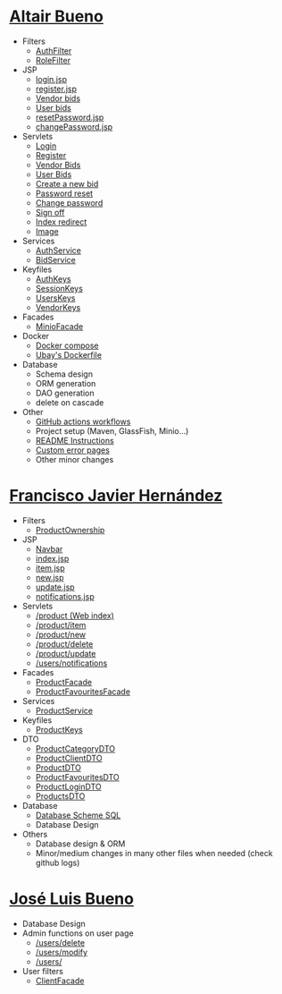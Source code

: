 # [Altair Bueno](https://github.com/Altair-Bueno/ubay/commits/master?author=Altair-Bueno)

- Filters
  - [AuthFilter](src/main/java/uma/taw/ubay/filter/AuthFilter.java)
  - [RoleFilter](src/main/java/uma/taw/ubay/filter/RoleFilter.java)
- JSP
  - [login.jsp](src/main/webapp/auth/login.jsp)
  - [register.jsp](src/main/webapp/auth/register.jsp)
  - [Vendor bids](src/main/webapp/vendor/bids/index.jsp)
  - [User bids](src/main/webapp/users/bids/index.jsp)
  - [resetPassword.jsp](src/main/webapp/auth/resetPassword.jsp)
  - [changePassword.jsp](src/main/webapp/auth/changePassword.jsp)
- Servlets
  - [Login](src/main/java/uma/taw/ubay/servlet/auth/Login.java)
  - [Register](src/main/java/uma/taw/ubay/servlet/auth/Register.java)
  - [Vendor Bids](src/main/java/uma/taw/ubay/servlet/vendor/bids/Index.java)
  - [User Bids](src/main/java/uma/taw/ubay/servlet/users/bids/Index.java)
  - [Create a new bid](src/main/java/uma/taw/ubay/servlet/users/bids/New.java)
  - [Password reset](src/main/java/uma/taw/ubay/servlet/auth/ResetPassword.java)
  - [Change password](src/main/java/uma/taw/ubay/servlet/auth/ChangePassword.java)
  - [Sign off](src/main/java/uma/taw/ubay/servlet/auth/SignOff.java)
  - [Index redirect](src/main/java/uma/taw/ubay/servlet/Index.java)
  - [Image](src/main/java/uma/taw/ubay/servlet/Image.java)
- Services
  - [AuthService](src/main/java/uma/taw/ubay/service/AuthService.java)
  - [BidService](src/main/java/uma/taw/ubay/service/BidService.java)
- Keyfiles
  - [AuthKeys](src/main/java/uma/taw/ubay/AuthKeys.java)
  - [SessionKeys](src/main/java/uma/taw/ubay/SessionKeys.java)
  - [UsersKeys](src/main/java/uma/taw/ubay/UsersKeys.java)
  - [VendorKeys](src/main/java/uma/taw/ubay/VendorKeys.java)
- Facades
  - [MinioFacade](src/main/java/uma/taw/ubay/dao/MinioFacade.java)
- Docker
  - [Docker compose](docker-compose.yml)
  - [Ubay's Dockerfile](Dockerfile)
- Database
  - Schema design
  - ORM generation
  - DAO generation
  - delete on cascade
- Other
  - [GitHub actions workflows](.github/workflows)
  - Project setup (Maven, GlassFish, Minio...)
  - [README Instructions](README.md)
  - [Custom error pages](src/main/webapp/WEB-INF/error)
  - Other minor changes

# [Francisco Javier Hernández](https://github.com/Altair-Bueno/ubay/commits/master?author=fran1215)
- Filters
  - [ProductOwnership](src/main/java/uma/taw/ubay/filter/ProductOwnership.java)
- JSP
  - [Navbar](src/main/webapp/WEB-INF/components/navbar.jsp)
  - [index.jsp](src/main/webapp/product/index.jsp)
  - [item.jsp](src/main/webapp/product/item.jsp)
  - [new.jsp](src/main/webapp/product/new.jsp)
  - [update.jsp](src/main/webapp/product/update.jsp)
  - [notifications.jsp](src/main/webapp/users/notifications.jsp)
- Servlets
  - [/product (Web index)](src/main/java/uma/taw/ubay/servlet/product/Index.java)
  - [/product/item](src/main/java/uma/taw/ubay/servlet/product/Product.java)
  - [/product/new](src/main/java/uma/taw/ubay/servlet/product/New.java)
  - [/product/delete](src/main/java/uma/taw/ubay/servlet/product/Delete.java)
  - [/product/update](src/main/java/uma/taw/ubay/servlet/product/Update.java)
  - [/users/notifications](src/main/java/uma/taw/ubay/servlet/users/Notifications.java)
- Facades
  - [ProductFacade](src/main/java/uma/taw/ubay/dao/ProductFacade.java)
  - [ProductFavouritesFacade](src/main/java/uma/taw/ubay/dao/ProductFavouritesFacade.java)
- Services
  - [ProductService](src/main/java/uma/taw/ubay/service/products/ProductService.java)
- Keyfiles
  - [ProductKeys](src/main/java/uma/taw/ubay/UsersKeys.java)
- DTO
  - [ProductCategoryDTO](src/main/java/uma/taw/ubay/dto/products/ProductCategoryDTO.java)
  - [ProductClientDTO](src/main/java/uma/taw/ubay/dto/products/ProductClientDTO.java)
  - [ProductDTO](src/main/java/uma/taw/ubay/dto/products/ProductDTO.java)
  - [ProductFavouritesDTO](src/main/java/uma/taw/ubay/dto/products/ProductFavouritesDTO.java)
  - [ProductLoginDTO](src/main/java/uma/taw/ubay/dto/products/ProductLoginDTO.java)
  - [ProductsDTO](src/main/java/uma/taw/ubay/dto/products/ProductsDTO.java)
- Database
  - [Database Scheme SQL](sql/scheme.sql)
  - Database Design
- Others
  - Database design & ORM
  - Minor/medium changes in many other files when needed (check github logs)

# [José Luis Bueno](https://github.com/Altair-Bueno/ubay/commits/master?author=jxtaaa)

- Database Design
- Admin functions on user page
  - [/users/delete](src/main/java/uma/taw/ubay/servlet/users/Delete.java)
  - [/users/modify](src/main/java/uma/taw/ubay/servlet/users/Modify.java)
  - [/users/](src/main/java/uma/taw/ubay/servlet/users/Users.java)
- User filters
  - [ClientFacade](src/main/java/uma/taw/ubay/dao/ClientFacade.java)

